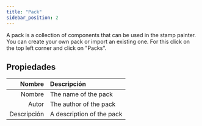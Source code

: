 ```yaml
---
title: "Pack"
sidebar_position: 2
---
```


A pack is a collection of components that can be used in the stamp painter. You can create your own pack or import an existing one. For this click on the top left corner and click on "Packs".

## Propiedades

|      Nombre | Descripción               |
| -----------:|:------------------------- |
|      Nombre | The name of the pack      |
|       Autor | The author of the pack    |
| Descripción | A description of the pack |
